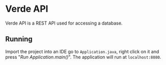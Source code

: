 
# Verde API

Verde API is a REST API used for accessing a database.

## Running

Import the project into an IDE go to `Application.java`, right click on it and press "*Run Application.main()*".
The application will run at `localhost:8080`.
